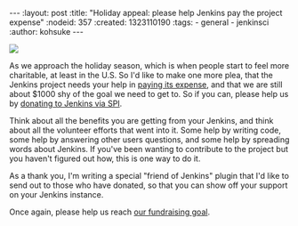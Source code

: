 --- :layout: post :title: "Holiday appeal: please help Jenkins pay the project expense" :nodeid: 357 :created: 1323110190 :tags: - general - jenkinsci :author: kohsuke ---

![](http://upload.wikimedia.org/wikipedia/commons/thumb/5/51/Mcol_money_bag.svg/100px-Mcol_money_bag.svg.png)

As we approach the holiday season, which is when people start to feel more charitable, at least in the U.S. So I'd like to make one more plea, that the Jenkins project needs your help in [paying its expense](https://wiki.jenkins-ci.org/display/JENKINS/Donation), and that we are still about $1000 shy of the goal we need to get to. So if you can, please help us by [donating to Jenkins via SPI](https://co.clickandpledge.com/advanced/default.aspx?wid=46160).

Think about all the benefits you are getting from your Jenkins, and think about all the volunteer efforts that went into it. Some help by writing code, some help by answering other users questions, and some help by spreading words about Jenkins. If you've been wanting to contribute to the project but you haven't figured out how, this is one way to do it.

As a thank you, I'm writing a special "friend of Jenkins" plugin that I'd like to send out to those who have donated, so that you can show off your support on your Jenkins instance.

Once again, please help us reach [our fundraising goal](https://wiki.jenkins-ci.org/display/JENKINS/Donation).
